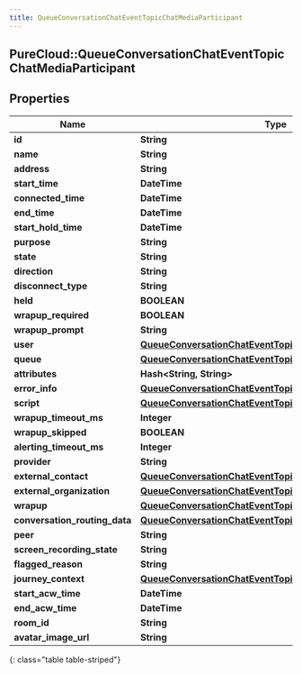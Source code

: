 ```yaml
---
title: QueueConversationChatEventTopicChatMediaParticipant
---
```

## PureCloud::QueueConversationChatEventTopicChatMediaParticipant

## Properties

|Name | Type | Description | Notes|
|------------ | ------------- | ------------- | -------------|
| **id** | **String** |  | [optional] |
| **name** | **String** |  | [optional] |
| **address** | **String** |  | [optional] |
| **start_time** | **DateTime** |  | [optional] |
| **connected_time** | **DateTime** |  | [optional] |
| **end_time** | **DateTime** |  | [optional] |
| **start_hold_time** | **DateTime** |  | [optional] |
| **purpose** | **String** |  | [optional] |
| **state** | **String** |  | [optional] |
| **direction** | **String** |  | [optional] |
| **disconnect_type** | **String** |  | [optional] |
| **held** | **BOOLEAN** |  | [optional] |
| **wrapup_required** | **BOOLEAN** |  | [optional] |
| **wrapup_prompt** | **String** |  | [optional] |
| **user** | [**QueueConversationChatEventTopicUriReference**](QueueConversationChatEventTopicUriReference.html) |  | [optional] |
| **queue** | [**QueueConversationChatEventTopicUriReference**](QueueConversationChatEventTopicUriReference.html) |  | [optional] |
| **attributes** | **Hash&lt;String, String&gt;** |  | [optional] |
| **error_info** | [**QueueConversationChatEventTopicErrorBody**](QueueConversationChatEventTopicErrorBody.html) |  | [optional] |
| **script** | [**QueueConversationChatEventTopicUriReference**](QueueConversationChatEventTopicUriReference.html) |  | [optional] |
| **wrapup_timeout_ms** | **Integer** |  | [optional] |
| **wrapup_skipped** | **BOOLEAN** |  | [optional] |
| **alerting_timeout_ms** | **Integer** |  | [optional] |
| **provider** | **String** |  | [optional] |
| **external_contact** | [**QueueConversationChatEventTopicUriReference**](QueueConversationChatEventTopicUriReference.html) |  | [optional] |
| **external_organization** | [**QueueConversationChatEventTopicUriReference**](QueueConversationChatEventTopicUriReference.html) |  | [optional] |
| **wrapup** | [**QueueConversationChatEventTopicWrapup**](QueueConversationChatEventTopicWrapup.html) |  | [optional] |
| **conversation_routing_data** | [**QueueConversationChatEventTopicConversationRoutingData**](QueueConversationChatEventTopicConversationRoutingData.html) |  | [optional] |
| **peer** | **String** |  | [optional] |
| **screen_recording_state** | **String** |  | [optional] |
| **flagged_reason** | **String** |  | [optional] |
| **journey_context** | [**QueueConversationChatEventTopicJourneyContext**](QueueConversationChatEventTopicJourneyContext.html) |  | [optional] |
| **start_acw_time** | **DateTime** |  | [optional] |
| **end_acw_time** | **DateTime** |  | [optional] |
| **room_id** | **String** |  | [optional] |
| **avatar_image_url** | **String** |  | [optional] |
{: class="table table-striped"}



